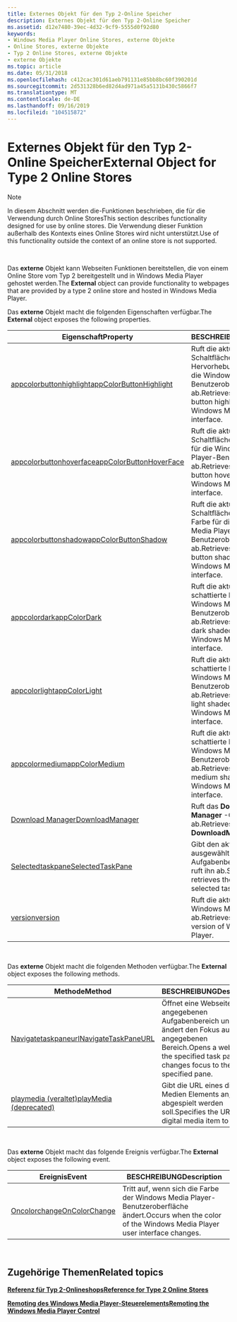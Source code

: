 ```yaml
---
title: Externes Objekt für den Typ 2-Online Speicher
description: Externes Objekt für den Typ 2-Online Speicher
ms.assetid: d12e7480-39ec-4d32-9cf9-5555d0f92d80
keywords:
- Windows Media Player Online Stores, externe Objekte
- Online Stores, externe Objekte
- Typ 2 Online Stores, externe Objekte
- externe Objekte
ms.topic: article
ms.date: 05/31/2018
ms.openlocfilehash: c412cac301d61aeb791131e85bb8bc60f390201d
ms.sourcegitcommit: 2d531328b6ed82d4ad971a45a5131b430c5866f7
ms.translationtype: MT
ms.contentlocale: de-DE
ms.lasthandoff: 09/16/2019
ms.locfileid: "104515872"
---
```

# <a name="external-object-for-type-2-online-stores"></a><span data-ttu-id="c6368-107">Externes Objekt für den Typ 2-Online Speicher</span><span class="sxs-lookup"><span data-stu-id="c6368-107">External Object for Type 2 Online Stores</span></span>

> [!Note]  
> <span data-ttu-id="c6368-108">In diesem Abschnitt werden die-Funktionen beschrieben, die für die Verwendung durch Online Stores</span><span class="sxs-lookup"><span data-stu-id="c6368-108">This section describes functionality designed for use by online stores.</span></span> <span data-ttu-id="c6368-109">Die Verwendung dieser Funktion außerhalb des Kontexts eines Online Stores wird nicht unterstützt.</span><span class="sxs-lookup"><span data-stu-id="c6368-109">Use of this functionality outside the context of an online store is not supported.</span></span>

 

<span data-ttu-id="c6368-110">Das **externe** Objekt kann Webseiten Funktionen bereitstellen, die von einem Online Store vom Typ 2 bereitgestellt und in Windows Media Player gehostet werden.</span><span class="sxs-lookup"><span data-stu-id="c6368-110">The **External** object can provide functionality to webpages that are provided by a type 2 online store and hosted in Windows Media Player.</span></span>

<span data-ttu-id="c6368-111">Das **externe** Objekt macht die folgenden Eigenschaften verfügbar.</span><span class="sxs-lookup"><span data-stu-id="c6368-111">The **External** object exposes the following properties.</span></span>



| <span data-ttu-id="c6368-112">Eigenschaft</span><span class="sxs-lookup"><span data-stu-id="c6368-112">Property</span></span>                                                        | <span data-ttu-id="c6368-113">BESCHREIBUNG</span><span class="sxs-lookup"><span data-stu-id="c6368-113">Description</span></span>                                                                               |
|-----------------------------------------------------------------|-------------------------------------------------------------------------------------------|
| [<span data-ttu-id="c6368-114">appcolorbuttonhighlight</span><span class="sxs-lookup"><span data-stu-id="c6368-114">appColorButtonHighlight</span></span>](external-appcolorbuttonhighlight.md) | <span data-ttu-id="c6368-115">Ruft die aktuelle Schaltflächen Hervorhebungs Farbe für die Windows Media Player-Benutzeroberfläche ab.</span><span class="sxs-lookup"><span data-stu-id="c6368-115">Retrieves the current button highlight color for the Windows Media Player user interface.</span></span> |
| [<span data-ttu-id="c6368-116">appcolorbuttonhoverface</span><span class="sxs-lookup"><span data-stu-id="c6368-116">appColorButtonHoverFace</span></span>](external-appcolorbuttonhoverface.md) | <span data-ttu-id="c6368-117">Ruft die aktuelle Schaltflächen-Hover-Farbe für die Windows Media Player-Benutzeroberfläche ab.</span><span class="sxs-lookup"><span data-stu-id="c6368-117">Retrieves the current button hover color for the Windows Media Player user interface.</span></span>     |
| [<span data-ttu-id="c6368-118">appcolorbuttonshadow</span><span class="sxs-lookup"><span data-stu-id="c6368-118">appColorButtonShadow</span></span>](external-appcolorbuttonshadow.md)       | <span data-ttu-id="c6368-119">Ruft die aktuelle Schaltflächen Schatten Farbe für die Windows Media Player-Benutzeroberfläche ab.</span><span class="sxs-lookup"><span data-stu-id="c6368-119">Retrieves the current button shadow color for the Windows Media Player user interface.</span></span>    |
| [<span data-ttu-id="c6368-120">appcolordark</span><span class="sxs-lookup"><span data-stu-id="c6368-120">appColorDark</span></span>](external-appcolordark.md)                       | <span data-ttu-id="c6368-121">Ruft die aktuelle dunkel schattierte Farbe der Windows Media Player-Benutzeroberfläche ab.</span><span class="sxs-lookup"><span data-stu-id="c6368-121">Retrieves the current dark shaded color of the Windows Media Player user interface.</span></span>       |
| [<span data-ttu-id="c6368-122">appcolorlight</span><span class="sxs-lookup"><span data-stu-id="c6368-122">appColorLight</span></span>](external-appcolorlight.md)                     | <span data-ttu-id="c6368-123">Ruft die aktuelle helle schattierte Farbe der Windows Media Player-Benutzeroberfläche ab.</span><span class="sxs-lookup"><span data-stu-id="c6368-123">Retrieves the current light shaded color of the Windows Media Player user interface.</span></span>      |
| [<span data-ttu-id="c6368-124">appcolormedium</span><span class="sxs-lookup"><span data-stu-id="c6368-124">appColorMedium</span></span>](external-appcolormedium.md)                   | <span data-ttu-id="c6368-125">Ruft die aktuelle mittelgroße schattierte Farbe der Windows Media Player-Benutzeroberfläche ab.</span><span class="sxs-lookup"><span data-stu-id="c6368-125">Retrieves the current medium shaded color of the Windows Media Player user interface.</span></span>     |
| [<span data-ttu-id="c6368-126">Download Manager</span><span class="sxs-lookup"><span data-stu-id="c6368-126">DownloadManager</span></span>](external-downloadmanager.md)                 | <span data-ttu-id="c6368-127">Ruft das **Download Manager** -Objekt ab.</span><span class="sxs-lookup"><span data-stu-id="c6368-127">Retrieves the **DownloadManager** object.</span></span>                                                 |
| [<span data-ttu-id="c6368-128">Selectedtaskpane</span><span class="sxs-lookup"><span data-stu-id="c6368-128">SelectedTaskPane</span></span>](external-selectedtaskpane.md)               | <span data-ttu-id="c6368-129">Gibt den aktuell ausgewählten Aufgabenbereich an oder ruft ihn ab.</span><span class="sxs-lookup"><span data-stu-id="c6368-129">Specifies or retrieves the currently selected task pane.</span></span>                                  |
| [<span data-ttu-id="c6368-130">version</span><span class="sxs-lookup"><span data-stu-id="c6368-130">version</span></span>](external-version.md)                                 | <span data-ttu-id="c6368-131">Ruft die aktuelle Version von Windows Media Player ab.</span><span class="sxs-lookup"><span data-stu-id="c6368-131">Retrieves the current version of Windows Media Player.</span></span>                                    |



 

<span data-ttu-id="c6368-132">Das **externe** Objekt macht die folgenden Methoden verfügbar.</span><span class="sxs-lookup"><span data-stu-id="c6368-132">The **External** object exposes the following methods.</span></span>



| <span data-ttu-id="c6368-133">Methode</span><span class="sxs-lookup"><span data-stu-id="c6368-133">Method</span></span>                                                  | <span data-ttu-id="c6368-134">BESCHREIBUNG</span><span class="sxs-lookup"><span data-stu-id="c6368-134">Description</span></span>                                                                          |
|---------------------------------------------------------|--------------------------------------------------------------------------------------|
| [<span data-ttu-id="c6368-135">Navigatetaskpaneurl</span><span class="sxs-lookup"><span data-stu-id="c6368-135">NavigateTaskPaneURL</span></span>](external-navigatetaskpaneurl.md) | <span data-ttu-id="c6368-136">Öffnet eine Webseite im angegebenen Aufgabenbereich und ändert den Fokus auf den angegebenen Bereich.</span><span class="sxs-lookup"><span data-stu-id="c6368-136">Opens a webpage in the specified task pane, and changes focus to the specified pane.</span></span> |
| [<span data-ttu-id="c6368-137">playmedia (veraltet)</span><span class="sxs-lookup"><span data-stu-id="c6368-137">playMedia (deprecated)</span></span>](external-playmedia.md)        | <span data-ttu-id="c6368-138">Gibt die URL eines digitalen Medien Elements an, das abgespielt werden soll.</span><span class="sxs-lookup"><span data-stu-id="c6368-138">Specifies the URL of a digital media item to play.</span></span>                                   |



 

<span data-ttu-id="c6368-139">Das **externe** Objekt macht das folgende Ereignis verfügbar.</span><span class="sxs-lookup"><span data-stu-id="c6368-139">The **External** object exposes the following event.</span></span>



| <span data-ttu-id="c6368-140">Ereignis</span><span class="sxs-lookup"><span data-stu-id="c6368-140">Event</span></span>                                             | <span data-ttu-id="c6368-141">BESCHREIBUNG</span><span class="sxs-lookup"><span data-stu-id="c6368-141">Description</span></span>                                                               |
|---------------------------------------------------|---------------------------------------------------------------------------|
| [<span data-ttu-id="c6368-142">Oncolorchange</span><span class="sxs-lookup"><span data-stu-id="c6368-142">OnColorChange</span></span>](external-oncolorchange-event.md) | <span data-ttu-id="c6368-143">Tritt auf, wenn sich die Farbe der Windows Media Player-Benutzeroberfläche ändert.</span><span class="sxs-lookup"><span data-stu-id="c6368-143">Occurs when the color of the Windows Media Player user interface changes.</span></span> |



 

## <a name="related-topics"></a><span data-ttu-id="c6368-144">Zugehörige Themen</span><span class="sxs-lookup"><span data-stu-id="c6368-144">Related topics</span></span>

<dl> <dt>

[<span data-ttu-id="c6368-145">**Referenz für Typ 2-Onlineshops**</span><span class="sxs-lookup"><span data-stu-id="c6368-145">**Reference for Type 2 Online Stores**</span></span>](reference-for-type-2-online-stores.md)
</dt> <dt>

[<span data-ttu-id="c6368-146">**Remoting des Windows Media Player-Steuerelements**</span><span class="sxs-lookup"><span data-stu-id="c6368-146">**Remoting the Windows Media Player Control**</span></span>](remoting-the-windows-media-player-control.md)
</dt> </dl>

 

 




